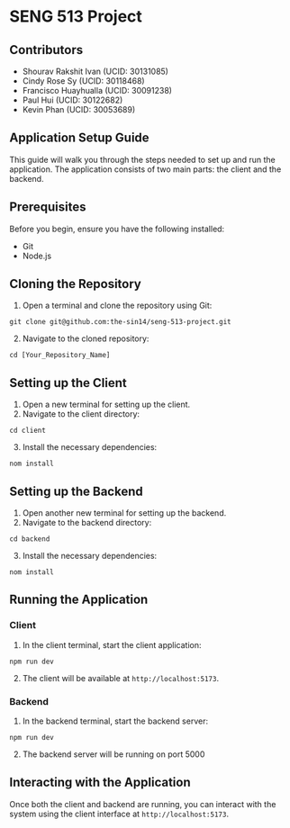 # SENG 513 Project

## Contributors
- Shourav Rakshit Ivan (UCID: 30131085)
- Cindy Rose Sy (UCID: 30118468)
- Francisco Huayhualla (UCID: 30091238)
- Paul Hui (UCID: 30122682)
- Kevin Phan (UCID: 30053689)

## Application Setup Guide

This guide will walk you through the steps needed to set up and run the application. The application consists of two main parts: the client and the backend.

## Prerequisites

Before you begin, ensure you have the following installed:
- Git
- Node.js

## Cloning the Repository

1. Open a terminal and clone the repository using Git:

```
git clone git@github.com:the-sin14/seng-513-project.git
```

2. Navigate to the cloned repository:

```
cd [Your_Repository_Name]
```


## Setting up the Client

1. Open a new terminal for setting up the client.
2. Navigate to the client directory:
```
cd client
```
3. Install the necessary dependencies:
```
nom install
```

## Setting up the Backend

1. Open another new terminal for setting up the backend.
2. Navigate to the backend directory:

```
cd backend
```
3. Install the necessary dependencies:
```
nom install
```


## Running the Application

### Client

1. In the client terminal, start the client application:
```
npm run dev
```
2. The client will be available at `http://localhost:5173`.

### Backend

1. In the backend terminal, start the backend server:
```
npm run dev
```
2. The backend server will be running on port 5000

## Interacting with the Application

Once both the client and backend are running, you can interact with the system using the client interface at `http://localhost:5173`.
